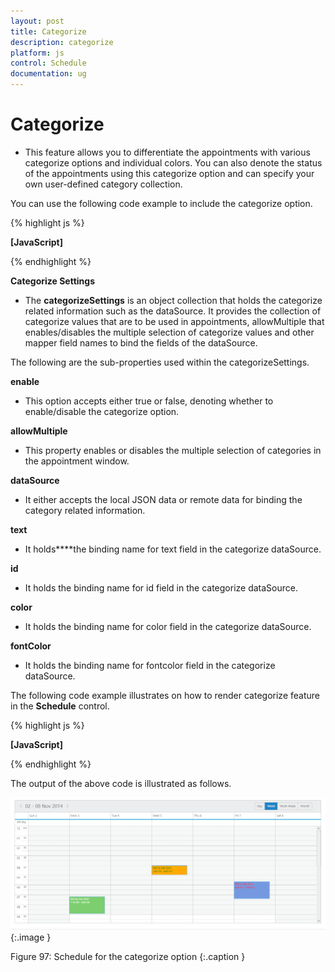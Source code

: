 ```yaml
---
layout: post
title: Categorize
description: categorize	
platform: js
control: Schedule
documentation: ug
---
```


# Categorize	

* This feature allows you to differentiate the appointments with various categorize options and individual colors. You can also denote the status of the appointments using this categorize option and can specify your own user-defined category collection.

You can use the following code example to include the categorize option.



{% highlight js %}

**[JavaScript]**
<div id="Schedule1"> </div>
<script>
$(function () {
$("#Schedule1").ejSchedule({
**categorizeSettings:{**
**enable:true,**
**allowMultiple:true,**
**dataSource: [**
**{ text: "Blue Category", id: 1, color: "#7499e1", fontColor: "red" },**
**{ text: "Green Category", id: 2, color: "#7cce6e", fontColor: "white" },**
**{ text: "Orange Category", id: 3, color: "#ffaa00", fontColor: "green" }**
**],**
**text: "text", id: "id", color: "color",fontColor: "fontColor"**
**},**
});
});
</script>


{% endhighlight %}





**Categorize Settings**

* The **categorizeSettings** is an object collection that holds the categorize related information such as the dataSource. It provides the collection of categorize values that are to be used in appointments, allowMultiple that enables/disables the multiple selection of categorize values and other mapper field names to bind the fields of the dataSource. 

The following are the sub-properties used within the categorizeSettings.

**enable**

* This option accepts either true or false, denoting whether to enable/disable the categorize option.

**allowMultiple**

* This property enables or disables the multiple selection of categories in the appointment window. 

**dataSource**

* It either accepts the local JSON data or remote data for binding the category related information. 

**text**

* It holds****the binding name for text field in the categorize dataSource.

**id**

* It holds the binding name for id field in the categorize dataSource.

**color**

* It holds the binding name for color field in the categorize dataSource.

**fontColor**

* It holds the binding name for fontcolor field in the categorize dataSource.

The following code example illustrates on how to render categorize feature in the **Schedule** control.



{% highlight js %}

**[JavaScript]**

<div id="Schedule1"> </div>
<script>

$(function () {
var dManager = ej.DataManager(window.Default).executeLocal(ej.Query().take(2));
$("#Schedule1").ejSchedule({
// categorize data collection
**categorizeSettings:{**
**enable:true,**
**dataSource: [**
**{ text: "Blue Category", id: 1, color: "#7499e1", fontColor: "red" },**
**{ text: "Green Category", id: 2, color: "#7cce6e", fontColor: "white" },**
**{ text: "Orange Category", id: 3, color: "#ffaa00", fontColor: "green" }**
**],**
**text: "text", id: "id", color: "color",fontColor: "fontColor"**
**},**
appointmentSettings: {
dataSource: dManager,
id: "Id",
subject: "Subject",
startTime: "StartTime",
endTime: "EndTime",
allDay: "AllDay",
recurrence: "Recurrence",
recurrenceRule: "RecurrenceRule",

// bind the resource id fields collection of each level
**categorize:"Categorize"**
}
});

});
// The appointment data along with categorize data to be passed to the dataSource are as follows,
window.Default = [{
Id: 100,
Subject: "Bering Sea Gold",
StartTime: new Date(new Date().setMinutes(new Date().getMinutes() + 6)),
EndTime: new Date(new Date().setHours(new Date().getHours() + 2)),
AllDay: false,
Recurrence: true,
RecurrenceRule: "FREQ=DAILY;INTERVAL=2;COUNT=10",
// single value for the categorize
**Categorize:"3"**
}, {
Id: 101,
Subject: "Bering Sea Gold",
StartTime:new Date().setHours(4, 0),
EndTime: new Date().setHours(5, 0),
AllDay: false,
Recurrence: false,
// two values to separate using the comma separate.
**Categorize: "1,3"**
}
];
</script>



{% endhighlight %}



The output of the above code is illustrated as follows.

![C:/Users/hariprasanths/Desktop/imagess/123/Capture1.PNG](Categorize_images/Categorize_img1.png)
{:.image }

Figure 97: Schedule for the categorize option
{:.caption }


